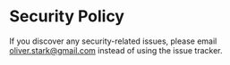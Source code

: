 # Security Policy

If you discover any security-related issues, please email oliver.stark@gmail.com instead of using the issue tracker.
